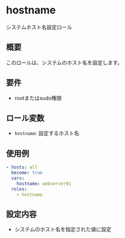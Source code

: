 # hostname

システムホスト名設定ロール

## 概要

このロールは、システムのホスト名を設定します。

## 要件

- rootまたはsudo権限

## ロール変数

- `hostname`: 設定するホスト名

## 使用例

```yaml
- hosts: all
  become: true
  vars:
    hostname: webserver01
  roles:
    - hostname
```

## 設定内容

- システムのホスト名を指定された値に設定